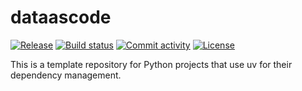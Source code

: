 # dataascode

[![Release](https://img.shields.io/github/v/release/jojodataascode/dataascode)](https://img.shields.io/github/v/release/jojodataascode/dataascode)
[![Build status](https://img.shields.io/github/actions/workflow/status/jojodataascode/dataascode/main.yml?branch=main)](https://github.com/jojodataascode/dataascode/actions/workflows/main.yml?query=branch%3Amain)
[![Commit activity](https://img.shields.io/github/commit-activity/m/jojodataascode/dataascode)](https://img.shields.io/github/commit-activity/m/jojodataascode/dataascode)
[![License](https://img.shields.io/github/license/jojodataascode/dataascode)](https://img.shields.io/github/license/jojodataascode/dataascode)

This is a template repository for Python projects that use uv for their dependency management.
